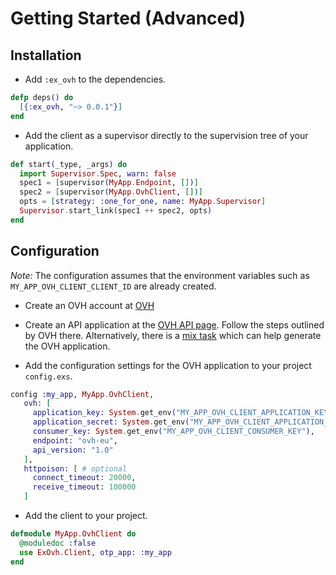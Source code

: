 # Getting Started (Advanced)

## Installation 

- Add `:ex_ovh` to the dependencies.

```elixir
defp deps() do
  [{:ex_ovh, "~> 0.0.1"}]
end
```
  
- Add the client as a supervisor directly to the supervision tree of your application.

```elixir
def start(_type, _args) do
  import Supervisor.Spec, warn: false
  spec1 = [supervisor(MyApp.Endpoint, [])]
  spec2 = [supervisor(MyApp.OvhClient, [])]
  opts = [strategy: :one_for_one, name: MyApp.Supervisor]
  Supervisor.start_link(spec1 ++ spec2, opts)
end
```


## Configuration

*Note:* The configuration assumes that the environment variables such as `MY_APP_OVH_CLIENT_CLIENT_ID` are already created.

- Create an OVH account at [OVH](https://www.ovh.com/us/)

- Create an API application at the [OVH API page](https://eu.api.ovh.com/createApp/). Follow the
  steps outlined by OVH there. Alternatively, there is a [mix task](https://hexdocs.pm/ex_hubic/doc/mix_task_advanced.md.html) which can help 
  generate the OVH application.
  
- Add the configuration settings for the OVH application to your project `config.exs`.

```elixir
config :my_app, MyApp.OvhClient,
   ovh: [
     application_key: System.get_env("MY_APP_OVH_CLIENT_APPLICATION_KEY"),
     application_secret: System.get_env("MY_APP_OVH_CLIENT_APPLICATION_SECRET"),
     consumer_key: System.get_env("MY_APP_OVH_CLIENT_CONSUMER_KEY"),
     endpoint: "ovh-eu",
     api_version: "1.0"
   ],
   httpoison: [ # optional
     connect_timeout: 20000,
     receive_timeout: 100000
   ]
```

- Add the client to your project.

```elixir
defmodule MyApp.OvhClient do
  @moduledoc :false
  use ExOvh.Client, otp_app: :my_app
end
```
